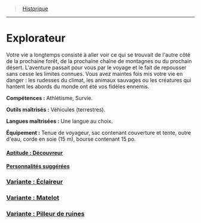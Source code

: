 ﻿---
!BackgroundItem
Abilities: Athlétisme, Survie.
MasteredTools: Véhicules (terrestres).
MasteredLanguages: Une langue au choix.
Equipment: Tenue de voyageur, sac contenant couverture et tente, outre d'eau, corde en soie (15 m), bourse contenant 15 po.
Id: background_explorateur_hd.md#explorateur
RootId: background_explorateur_hd.md
ParentLink: backgrounds_hd.md
Name: Explorateur
ParentName: Historique
NameLevel: 1
Attributes: {}
---
>  [Historique](hd_backgrounds.md)

---


# Explorateur

Votre vie a longtemps consisté à aller voir ce qui se trouvait de l'autre côté de la prochaine forêt, de la prochaine chaîne de montagnes ou du prochain désert. L'aventure passait pour vous par le voyage et le fait de repousser sans cesse les limites connues. Vous avez maintes fois mis votre vie en danger : les rudesses du climat, les animaux sauvages ou les créatures qui hantent les abords du monde ont été vos fidèles ennemis.

**Compétences :** Athlétisme, Survie.

**Outils maîtrisés :** Véhicules (terrestres).

**Langues maîtrisées :** Une langue au choix.

**Équipement :** Tenue de voyageur, sac contenant couverture et tente, outre d'eau, corde en soie (15 m), bourse contenant 15 po.



#### [Aptitude : Découvreur](hd_background_explorateur_aptitude_decouvreur.md)



#### [Personnalités suggérées](hd_background_explorateur_personnalites_suggerees.md)



### [Variante : Éclaireur](hd_background_explorateur_variante_eclaireur.md)



### [Variante : Matelot](hd_background_explorateur_variante_matelot.md)



### [Variante : Pilleur de ruines](hd_background_explorateur_variante_pilleur_de_ruines.md)

